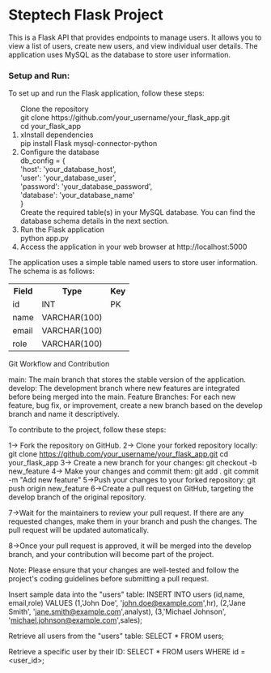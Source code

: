 <h1>Steptech Flask Project</h1>

<p>This is a Flask API that provides endpoints to manage users. It allows you to view a list of users, create new users, and view individual user details. The application uses MySQL as the database to store user information.</p>


<h3>Setup and Run:</h3>
<p></p>To set up and run the Flask application, follow these steps:</p>
<ol>
           </li>Clone the repository<br>
           git clone https://github.com/your_username/your_flask_app.git<br>
           cd your_flask_app<br>
           </l1>
<li>xInstall dependencies<br>
          pip install Flask mysql-connector-python
</li>
<li>Configure the database<br>
          db_config = {<br>
    'host': 'your_database_host',<br>
    'user': 'your_database_user',<br>
    'password': 'your_database_password',<br>
    'database': 'your_database_name'<br>
  }<br>
  Create the required table(s) in your MySQL database. You can find the database schema details in the next section.</li>

  <li> Run the Flask application<br>
             python app.py</li>
<li> Access the application in your web browser at http://localhost:5000</li>
</ol>
<p>The application uses a simple table named users to store user information. The schema is as follows:</p>
<table>
                  <tr>
                         <th>Field</th>
                         <th>Type</th>
                         <th>Key</th>
                  </tr>  
                  <tr>
                         <td>id</td>
                         <td>INT</td>
                         <td>PK</td>
                  </tr>  
                  <tr>
                         <td>name</td>
                         <td>VARCHAR(100)</td>
                         <td></td>
                  </tr> 
                  <tr>
                         <td>email</td>
                         <td>VARCHAR(100)</td>
                         <td></td>
                  </tr> 
                  <tr>
                         <td>role</td>
                         <td>VARCHAR(100)</td>
                         <td></td>
                  </tr> 
</table>


Git Workflow and Contribution

main: The main branch that stores the stable version of the application.
develop: The development branch where new features are integrated before being merged into the main.
Feature Branches: For each new feature, bug fix, or improvement, create a new branch based on the develop branch and name it descriptively.

To contribute to the project, follow these steps:

1-> Fork the repository on GitHub.
2-> Clone your forked repository locally:
           git clone https://github.com/your_username/your_flask_app.git
           cd your_flask_app
3-> Create a new branch for your changes:
           git checkout -b new_feature
4->  Make your changes and commit them:
            git add .
            git commit -m "Add new feature"
5->Push your changes to your forked repository:
          git push origin new_feature
6->Create a pull request on GitHub, targeting the develop branch of the original repository.

7->Wait for the maintainers to review your pull request. If there are any requested changes, make them in your branch and push the changes. The pull request will be updated automatically.

8->Once your pull request is approved, it will be merged into the develop branch, and your contribution will become part of the project.



Note: Please ensure that your changes are well-tested and follow the project's coding guidelines before submitting a pull request.



Insert sample data into the "users" table:
 INSERT INTO users (id,name, email,role) VALUES
  (1,'John Doe', 'john.doe@example.com',hr),
  (2,'Jane Smith', 'jane.smith@example.com',analyst),
  (3,'Michael Johnson', 'michael.johnson@example.com',sales);

  Retrieve all users from the "users" table:
     SELECT * FROM users;

Retrieve a specific user by their ID:
      SELECT * FROM users WHERE id = <user_id>;






